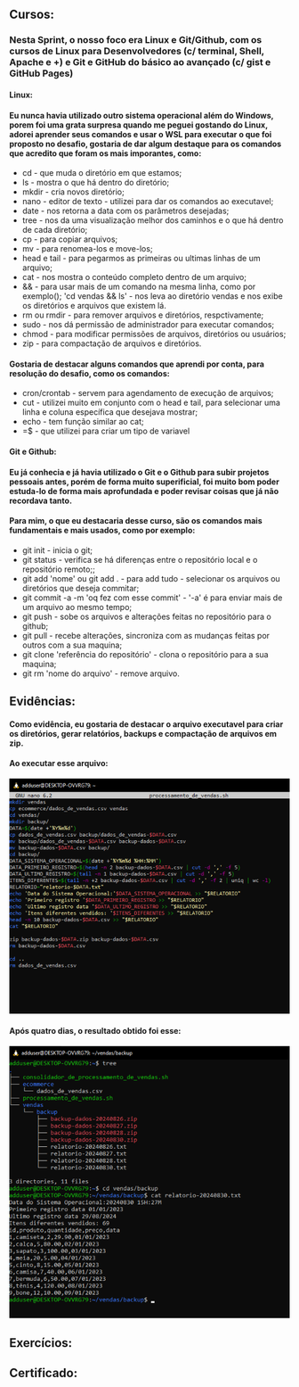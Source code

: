 ## Cursos:

### Nesta Sprint, o nosso foco era Linux e Git/Github, com os cursos de Linux para Desenvolvedores (c/ terminal, Shell, Apache e +) e Git e GitHub do básico ao avançado (c/ gist e GitHub Pages)

#### Linux:
#### Eu nunca havia utilizado outro sistema operacional além do Windows, porem foi uma grata surpresa quando me peguei gostando do Linux, adorei aprender seus comandos e usar o WSL para executar o que foi proposto no desafio, gostaria de dar algum destaque para os comandos que acredito que foram os mais imporantes, como:
* cd - que muda o diretório em que estamos;
* ls - mostra o que há dentro do diretório;
* mkdir - cria novos diretório;
* nano - editor de texto - utilizei para dar os comandos ao executavel;
* date - nos retorna a data com os parâmetros desejadas;
* tree - nos da uma visualização melhor dos caminhos e o que há dentro de cada diretório;
* cp - para copiar arquivos;
* mv - para renomea-los e move-los;
* head e tail - para pegarmos as primeiras ou ultimas linhas de um arquivo;
* cat - nos mostra o conteúdo completo dentro de um arquivo;
* && - para usar mais de um comando na mesma linha, como por exemplo(); 'cd vendas && ls' - nos leva ao diretório vendas e nos exibe os diretórios e arquivos que existem lá.
* rm ou rmdir - para remover arquivos e diretórios, respctivamente;
* sudo - nos dá permissão de administrador para executar comandos;
* chmod - para modificar permissões de arquivos, diretórios ou usuários;
* zip - para compactação de arquivos e diretórios.

#### Gostaria de destacar alguns comandos que aprendi por conta, para resolução do desafio, como os comandos:
* cron/crontab - servem para agendamento de execução de arquivos;
* cut - utilizei muito em conjunto com o head e tail, para selecionar uma linha e coluna específica que desejava mostrar;
* echo - tem função similar ao cat;
* =$ - que utilizei para criar um tipo de variavel


#### Git e Github:
#### Eu já conhecia e já havia utilizado o Git e o Github para subir projetos pessoais antes, porém de forma muito superificial, foi muito bom poder estuda-lo de forma mais aprofundada e poder revisar coisas que já não recordava tanto.
#### Para mim, o que eu destacaria desse curso, são os comandos mais fundamentais e mais usados, como por exemplo:
* git init - inicia o git;
* git status - verifica se há diferenças entre o repositório local e o repositório remoto;;
* git add 'nome' ou git add . - para add tudo - selecionar os arquivos ou diretórios que deseja commitar;
* git commit -a -m 'oq fez com esse commit' - '-a' é para enviar mais de um arquivo ao mesmo tempo;
* git push - sobe os arquivos e alterações feitas no repositório para o github;
* git pull - recebe alterações, sincroniza com as mudanças feitas por outros com a sua maquina;
* git clone 'referência do repositório' - clona o repositório para a sua maquina;
* git rm 'nome do arquivo' - remove arquivo.



## Evidências:
#### Como evidência, eu gostaria de destacar o arquivo executavel para criar os diretórios, gerar relatórios, backups e compactação de arquivos em zip.

#### Ao executar esse arquivo:


![Comandos do executavel](https://github.com/GilbertoCNetto/GilbertoCNetto-PB_Compass/blob/main/Sprint%201/Evidencias/Passo%204%20-%20Comandos%20pro%20executavel%20-%20final.png)

#### Após quatro dias, o resultado obtido foi esse:

![Resultado após alguns dias](https://github.com/GilbertoCNetto/GilbertoCNetto-PB_Compass/blob/main/Sprint%201/Evidencias/Passo%2015%20-%20Programa%20rodando%20ultimo%20dia%20-%2020240830.png)
##

## Exercícios:
## 

## Certificado:
##
